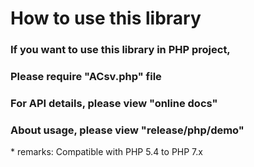 How to use this library
================
### If you want to use this library in PHP project, 
### Please require "**ACsv.php**" file  
### For API details, please view "**online docs**"  
### About usage, please view "**release/php/demo**"  

\* remarks: Compatible with PHP 5.4 to PHP 7.x